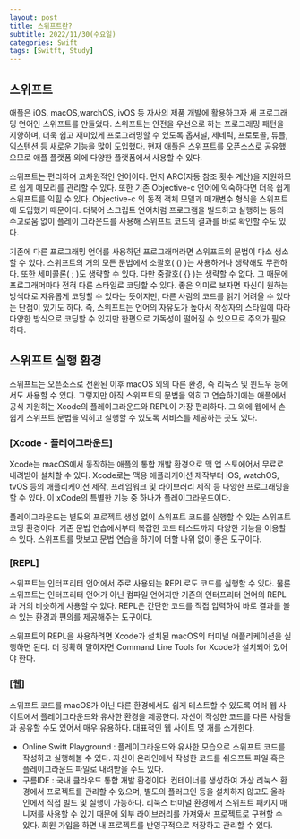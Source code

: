 ```yaml
---
layout: post
title: 스위프트란?
subtitle: 2022/11/30(수요일)
categories: Swift
tags: [Switft, Study]
---
```


## 스위프트

애플은 iOS, macOS,warchOS, ivOS 등 자사의 제품 개발에 활용하고자 새 프로그래밍 언어인 스위프트를 만들었다. 스위프트는 안전을 우선으로 하는 프로그래밍 패턴을 지향하며, 더욱 쉽고 재미있게 프로그래밍할 수 있도록 옵셔널, 제네릭, 프로토콜, 튜플, 익스텐션 등 새로운 기능을 많이 도입했다. 현재 애플은 스위프트를 오픈소스로 공유했으므로 애플 플랫폼 외에 다양한 플랫폼에서 사용할 수 있다.

스위프트는 편리하며 고차원적인 언어이다. 먼저 ARC(자동 참조 횟수 계산)을 지원하므로 쉽게 메모리를 관리할 수 있다. 또한 기존 Objective-c  언어에 익숙하다면 더욱 쉽게 스위프트를 익힐 수 있다. Objective-c 의 동적 객체 모델과 매개변수 형식을 스위프트에 도입했기 때문이다. 더북어 스크립트 언어처럼 프로그램을 빌드하고 실행하는 등의 수고로움 없이 플레이 그라운드를 사용해 스위프트 코드의 결과를 바로 확인할 수도 있다. 

기존에 다른 프로그래밍 언어를 사용하던 프로그래머라면 스위프트의 문법이 다소 생소할 수 있다. 스위프트의 거의 모든 문법에서 소괄호( () )는 사용하거나 생략해도 무관하다. 또한 세미콜론( ; )도 생략할 수 있다. 다만 중괄호( {} )는 생략할 수 없다. 그 때문에 프로그래머마다 전혀 다른 스타일로 코딩할 수 있다. 좋은 의미로 보자면 자신이 원하는 방색대로 자유롭게 코딩할 수 있다는 뜻이지만, 다른 사람의 코드를 읽기 어려울 수 있다는 단점이 있기도 하다. 즉, 스위프트는 언어의 자유도가 높아서 작성자의 스타일에 따라 다양한 방식으로 코딩할 수 있지만 한편으로 가독성이 떨어질 수 있으므로 주의가 필요하다.

## 스위프트 실행 환경

스위프트는 오픈소스로 전환된 이후 macOS 외의 다른 환경, 즉 리눅스 및 윈도우 등에서도 사용할 수 있다. 그렇지만 아직 스위프트의 문법을 익히고 연습하기에는 애플에서 공식 지원하는 Xcode의 플레이그라운드와 REPL이 가장 편리하다. 그 외에 웹에서 손쉽게 스위프트 문법을 익히고 실행할 수 있도록 서비스를 제공하는 곳도 있다.

### [Xcode - 플레이그라운드]

Xcode는 macOS에서 동작하는 애플의 통합 개발 환경으로 맥 앱 스토에어서 무료로 내려받아 설치할 수 있다. Xcode로는 맥용 애플리케이션 제작부터 iOS, watchOS, tvOS 등의 애플리케이션 제작, 프레임워크 및 라이브러리 제작 등 다양한 프로그래밍을  할 수 있다. 이 xCode의 특별한 기능 중 하나가 플레이그라운드이다.

플레이그라운드는 별도의 프로젝트 생성 없이 스위프트 코드를 실행할 수 있는 스위프트 코딩 환경이다. 기존 문법 연습에서부터 복잡한 코드 테스트까지 다양한 기능을 이용할 수 있다. 스위프트를 맛보고 문법 연습을 하기에 더할 나위 없이 좋은 도구이다.

### [REPL]

스위프트는 인터프리터 언어에서 주로 사용되는 REPL로도 코드를 실행할 수 있다. 물론 스위프트는 인터프리터 언어가 아닌 컴파일 언어지만 기존의 인터프리터 언어의 REPL과 거의 비슷하게 사용할 수 있다. REPL은 간단한 코드를 직접 입력하여 바로 결과를 볼 수 있는 환경과 편의를 제공해주는 도구이다.

스위프트의 REPL을 사용하려면 Xcode가 설치된 macOS의 터미널 애플리케이션을 실행하면 된다. 더 정확히 말하자면 Command Line Tools for Xcode가 설치되어 있어야 한다.

### [웹]

스위프트 코드를 macOS가 아닌 다른 환경에서도 쉽게 테스트할 수 있도록 여러 웹 사이트에서 플레이그라운드와 유사한 환경을 제공한다. 자신이 작성한 코드를 다른 사람들과 공유할 수도 있어서 매우 유용하다. 대표적인 웹 사이트 몇 개를 소개한다.

- Online Swift Playground : 플레이그라운드와 유사한 모습으로 스위프트 코드를 작성하고 실행해볼 수 있다. 자신이 온라인에서 작성한 코드를 쉬으프트 파일 혹은 플레이그라운드 파일로 내려받을 수도 있다.
- 구름IDE : 국내 클라우드 통합 개발 환경이다. 컨테이너를 생성하여 가상 리눅스 환경에서 프로젝트를 관리할 수 있으며, 별도의 플러그인 등을 설치하지 않고도 올라인에서 직접 빌드 및 실행이 가능하다. 리눅스 터미널 환경에서 스위프트 패키지 매니저를 사용할 수 있기 때문에 외부 라이브러리를 가져와서 프로젝트로 구현할 수 있다. 회원 가입을 하면 내 프로젝트를 반영구적으로 저장하고 관리할 수 있다.